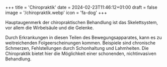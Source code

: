 +++
title = 'Chiropraktik'
date = 2024-02-23T11:46:12+01:00
draft = false
image = '/chiropraktik.webp'
icon = 'fa-dog'
+++

Hauptaugenmerk der chiropraktischen Behandlung ist das Skelettsystem, vor allem die Wirbelsäule und die Gelenke.  

  
Durch Erkrankungen in diesen Teilen des Bewegungsapparates, kann es zu weitreichenden Folgeerscheinungen kommen.
Beispiele sind chronische Schmerzen, Fehlstellungen durch Schonhaltung und Lahmheiten.
Die Chiropraktik bietet hier die Möglichkeit einer schonenden, nichtinvasiven Behandlung.